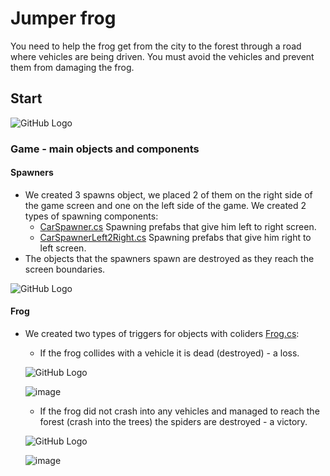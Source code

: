 # Jumper frog

You need to help the frog get from the city to the forest through a road where vehicles are being driven. You must avoid the vehicles and prevent them from damaging the frog.

## Start
![GitHub Logo](https://github.com/OdeliaHochman/Computer-Games-Development-Course-task2/blob/master/Jumper%20frog/images/%E2%80%8F%E2%80%8FGame%20-start.PNG)

### Game - main objects and components
#### Spawners
* We created 3 spawns object, we placed 2 of them on the right side of the game screen and one on the left side of the game. We created 2 types of spawning components:
  * [CarSpawner.cs](https://github.com/OdeliaHochman/Computer-Games-Development-Course-task2/blob/master/Jumper%20frog/Assets/Scripts/CarSpawner.cs)
  Spawning prefabs that give him left to right screen.
  * [CarSpawnerLeft2Right.cs](https://github.com/OdeliaHochman/Computer-Games-Development-Course-task2/blob/master/Jumper%20frog/Assets/Scripts/CarSpawnerLeft2Right.cs)
  Spawning prefabs that give him right to left screen.
* The objects that the spawners spawn are destroyed as they reach the screen boundaries.

![GitHub Logo](https://github.com/OdeliaHochman/Computer-Games-Development-Course-task2/blob/master/Jumper%20frog/images/Game-playing.PNG)

#### Frog
* We created two types of triggers for objects with coliders [Frog.cs](https://github.com/OdeliaHochman/Computer-Games-Development-Course-task2/blob/master/Jumper%20frog/Assets/Scripts/Frog.cs):
  * If the frog collides with a vehicle it is dead (destroyed) - a loss.
  
  ![GitHub Logo](https://github.com/OdeliaHochman/Computer-Games-Development-Course-task2/blob/master/Jumper%20frog/images/Game-died.PNG)
  
  ![image](https://user-images.githubusercontent.com/45036697/80921469-42d77180-8d7f-11ea-9dad-2cb1cb1a54a9.png)
  
  
  * If the frog did not crash into any vehicles and managed to reach the forest (crash into the trees) the spiders are destroyed - a victory.
  
  ![GitHub Logo](https://github.com/OdeliaHochman/Computer-Games-Development-Course-task2/blob/master/Jumper%20frog/images/Game-win.PNG)
  
  ![image](https://user-images.githubusercontent.com/45036697/80921498-73b7a680-8d7f-11ea-95e7-1e4a59769425.png)



